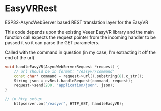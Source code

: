 # EasyVRRest
ESP32-AsyncWebServer based REST translation layer for the EasyVR

This code depends upon the existing Veeer EasyVR library and the main function call expects the request pointer from the incoming handler to be passed it so it can parse the GET parameters.

Called with the command in question (in my case, I'm extracting it off the end of the url)

```C++
void handleEasyVR(AsyncWebServerRequest *request) {
    // url should be in format: "/easyvr/command"
    const char* command = request->url().substring(8).c_str();
    String json = evRest.handleRequest(command, request);
    request->send(200, "application/json", json);
}

// in http setup:
    httpserver.on("/easyvr", HTTP_GET, handleEasyVR);
```
